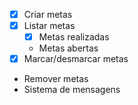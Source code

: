 - [x] Criar metas
- [x] Listar metas
  - [x] Metas realizadas
  - Metas abertas
- [x] Marcar/desmarcar metas
- Remover metas
- Sistema de mensagens
